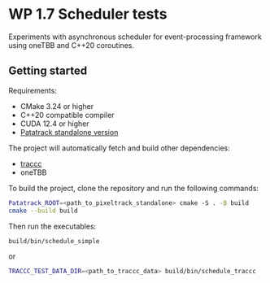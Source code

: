 # WP 1.7 Scheduler tests

Experiments with asynchronous scheduler for event-processing framework using oneTBB and C++20 coroutines.

## Getting started

Requirements:
- CMake 3.24 or higher
- C++20 compatible compiler
- CUDA 12.4 or higher
- [Patatrack standalone version](https://github.com/cms-patatrack/pixeltrack-standalone)

The project will automatically fetch and build other dependencies:
- [traccc](https://github.com/acts-project/traccc)
- oneTBB

To build the project, clone the repository and run the following commands:

```sh
Patatrack_ROOT=<path_to_pixeltrack_standalone> cmake -S . -B build
cmake --build build
```

Then run the executables:

```sh
build/bin/schedule_simple
```

or

```sh
TRACCC_TEST_DATA_DIR=<path_to_traccc_data> build/bin/schedule_traccc
```

